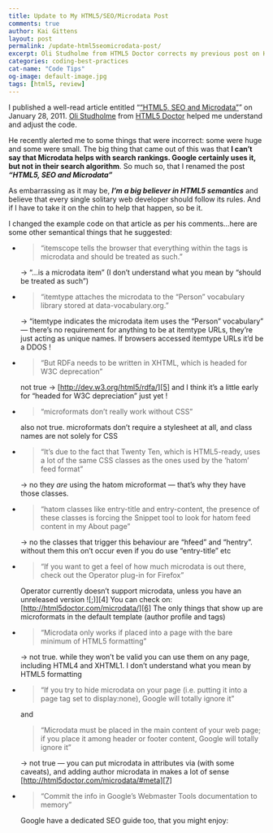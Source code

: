 ```yaml
---
title: Update to My HTML5/SEO/Microdata Post
comments: true
author: Kai Gittens
layout: post
permalink: /update-html5seomicrodata-post/
excerpt: Oli Studholme from HTML5 Doctor corrects my previous post on HTML5, SEO and microdata
categories: coding-best-practices
cat-name: "Code Tips"
og-image: default-image.jpg
tags: [html5, review]
---
```


I published a well-read article entitled “[“HTML5, SEO and Microdata”][1]” on January 28, 2011. [Oli Studholme][2] from [HTML5 Doctor][3] helped me understand and adjust the code.

 [1]: http://kaidez.com/html5-seo-microdata/
 [2]: http://twitter.com/boblet
 [3]: http://html5doctor.com/

He recently alerted me to some things that were incorrect: some were huge and some were small. The big thing that came out of this was that **I can’t say that Microdata helps with search rankings. Google certainly uses it, but not in their search algorithm**. So much so, that I renamed the post ***“HTML5, SEO and Microdata”***

As embarrassing as it may be, ***I’m a big believer in HTML5 semantics*** and believe that every single solitary web developer should follow its rules. And if I have to take it on the chin to help that happen, so be it.

I changed the example code on that article as per his comments…here are some other semantical things that he suggested:

*   > “itemscope tells the browser that everything within the
    >  tags is microdata and should be treated as such.”

    -> “…is a microdata item” (I don’t understand what you mean by “should be treated as such”)

*   > “itemtype attaches the microdata to the “Person” vocabulary library stored at data-vocabulary.org.”

    -> “itemtype indicates the microdata item uses the “Person” vocabulary” — there’s no requirement for anything to be at itemtype URLs, they’re just acting as unique names. If browsers accessed itemtype URLs it’d be a DDOS !

*   > “But RDFa needs to be written in XHTML, which is headed for W3C deprecation”

    not true -> [http://dev.w3.org/html5/rdfa/][5] and I think it’s a little early for “headed for W3C depreciation” just yet !

*   > “microformats don’t really work without CSS”

    also not true. microformats don’t require a stylesheet at all, and class names are not solely for CSS

*   > “It’s due to the fact that Twenty Ten, which is HTML5-ready, uses a lot of the same CSS classes as the ones used by the ‘hatom’ feed format”

    -> no they *are* using the hatom microformat — that’s why they have those classes.

*   > “hatom classes like entry-title and entry-content, the presence of these classes is forcing the Snippet tool to look for hatom feed content in my About page”

    -> no the classes that trigger this behaviour are “hfeed” and “hentry”. without them this on’t occur even if you do use “entry-title” etc

*   > “If you want to get a feel of how much microdata is out there, check out the Operator plug-in for Firefox”

    Operator currently doesn’t support microdata, unless you have an unreleased version ![;)][4] You can check on: [http://html5doctor.com/microdata/][6] The only things that show up are microformats in the default template (author profile and tags)

*   > “Microdata only works if placed into a page with the bare minimum of HTML5 formatting”

    -> not true. while they won’t be valid you can use them on any page, including HTML4 and XHTML1. I don’t understand what you mean by HTML5 formatting

*   > “If you try to hide microdata on your page (i.e. putting it into a page tag set to display:none), Google will totally ignore it”

    and

    > “Microdata must be placed in the main content of your web page; if you place it among header or footer content, Google will totally ignore it”

    -> not true — you can put microdata in attributes via (with some caveats), and adding author microdata in  makes a lot of sense [http://html5doctor.com/microdata/#meta][7]

*   > “Commit the info in Google’s Webmaster Tools documentation to memory”

    Google have a dedicated SEO guide too, that you might enjoy:

 [5]: http://dev.w3.org/html5/rdfa/ "HTML RDFa 1.1"
 [6]: http://html5doctor.com/microdata/ "Extending HTML5 — Microdata | HTML5 Doctor"
 [7]: http://html5doctor.com/microdata/#meta "Extending HTML5 — Microdata | HTML5 Doctor"